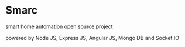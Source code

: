 # Smarc
smart home automation open source project

powered by Node JS, Express JS, Angular JS, Mongo DB and Socket.IO
